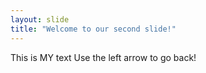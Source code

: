 ```yaml
---
layout: slide
title: "Welcome to our second slide!"
---
```

This is MY text
Use the left arrow to go back!
